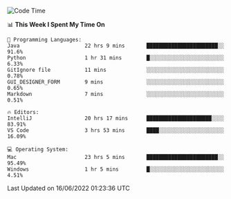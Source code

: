 <!--START_SECTION:waka-->
![Code Time](http://img.shields.io/badge/Code%20Time-45%20hrs%2021%20mins-blue)

📊 **This Week I Spent My Time On** 

```text
💬 Programming Languages: 
Java                     22 hrs 9 mins       ███████████████████████░░   91.6% 
Python                   1 hr 31 mins        █░░░░░░░░░░░░░░░░░░░░░░░░   6.33% 
GitIgnore file           11 mins             ░░░░░░░░░░░░░░░░░░░░░░░░░   0.78% 
GUI_DESIGNER_FORM        9 mins              ░░░░░░░░░░░░░░░░░░░░░░░░░   0.65% 
Markdown                 7 mins              ░░░░░░░░░░░░░░░░░░░░░░░░░   0.51%

🔥 Editors: 
IntelliJ                 20 hrs 17 mins      █████████████████████░░░░   83.91% 
VS Code                  3 hrs 53 mins       ████░░░░░░░░░░░░░░░░░░░░░   16.09%

💻 Operating System: 
Mac                      23 hrs 5 mins       ███████████████████████░░   95.49% 
Windows                  1 hr 5 mins         █░░░░░░░░░░░░░░░░░░░░░░░░   4.51%

```


 Last Updated on 16/06/2022 01:23:36 UTC
<!--END_SECTION:waka-->
